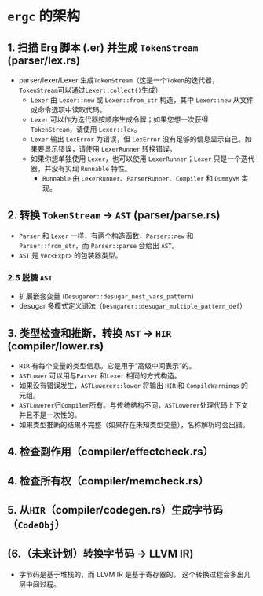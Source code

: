 # `ergc` 的架构

## 1. 扫描 Erg 脚本 (.er) 并生成 `TokenStream` (parser/lex.rs)

* parser/lexer/Lexer 生成`TokenStream`（这是一个`Token`的迭代器，`TokenStream`可以通过`Lexer::collect()`生成）
  * `Lexer` 由 `Lexer::new` 或 `Lexer::from_str` 构造，其中 `Lexer::new` 从文件或命令选项中读取代码。
  * `Lexer` 可以作为迭代器按顺序生成令牌；如果您想一次获得 `TokenStream`，请使用 `Lexer::lex`。
  * `Lexer` 输出 `LexError` 为错误，但 `LexError` 没有足够的信息显示自己。如果要显示错误，请使用 `LexerRunner` 转换错误。
  * 如果你想单独使用 `Lexer`，也可以使用 `LexerRunner`；`Lexer` 只是一个迭代器，并没有实现 `Runnable` 特性。
    * `Runnable` 由 `LexerRunner`、`ParserRunner`、`Compiler` 和 `DummyVM` 实现。

## 2. 转换 `TokenStream` -> `AST` (parser/parse.rs)

* `Parser` 和 `Lexer` 一样，有两个构造函数，`Parser::new` 和 `Parser::from_str`，而 `Parser::parse` 会给出 `AST`。
* `AST` 是 `Vec<Expr>` 的包装器类型。

### 2.5 脱糖 `AST`

* 扩展嵌套变量 (`Desugarer::desugar_nest_vars_pattern`)
* desugar 多模式定义语法（`Desugarer::desugar_multiple_pattern_def`）

## 3. 类型检查和推断，转换 `AST` -> `HIR` (compiler/lower.rs)

* `HIR` 有每个变量的类型信息。它是用于“高级中间表示”的。
* `ASTLower` 可以用与`Parser` 和`Lexer` 相同的方式构造。
* 如果没有错误发生，`ASTLowerer::lower` 将输出 `HIR` 和 `CompileWarnings` 的元组。
* `ASTLowerer`归`Compiler`所有。与传统结构不同，`ASTLowerer`处理代码上下文并且不是一次性的。
* 如果类型推断的结果不完整（如果存在未知类型变量），名称解析时会出错。

## 4. 检查副作用（compiler/effectcheck.rs）

## 4. 检查所有权（compiler/memcheck.rs）

## 5. 从`HIR`（compiler/codegen.rs）生成字节码（`CodeObj`）

## (6.（未来计划）转换字节码 -> LLVM IR)

* 字节码是基于堆栈的，而 LLVM IR 是基于寄存器的。
  这个转换过程会多出几层中间过程。
